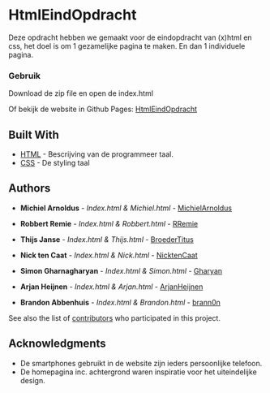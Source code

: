 # HtmlEindOpdracht
Deze opdracht hebben we gemaakt voor de eindopdracht van (x)html en css, het doel is om 1 gezamelijke pagina te maken. En dan 1 individuele pagina.

### Gebruik

Download de zip file en open de index.html

Of bekijk de website in Github Pages: [HtmlEindOpdracht](https://brann0n.github.io/HtmlEindOpdracht/)

## Built With

* [HTML](https://nl.wikipedia.org/wiki/HyperText_Markup_Language) - Bescrijving van de programmeer taal.
* [CSS](https://nl.wikipedia.org/wiki/Cascading_Style_Sheets) - De styling taal

## Authors

* **Michiel Arnoldus** - *Index.html & Michiel.html* - [MichielArnoldus](https://github.com/MichielArnoldus)

* **Robbert Remie** - *Index.html & Robbert.html* - [RRemie](https://github.com/RRemie)

* **Thijs Janse** - *Index.html & Thijs.html* - [BroederTitus](https://github.com/BroederTitus)

* **Nick ten Caat** - *Index.html & Nick.html* - [NicktenCaat](https://github.com/NicktenCaat)

* **Simon Gharnagharyan** - *Index.html & Simon.html* - [Gharyan](https://github.com/Gharyan)

* **Arjan Heijnen** - *Index.html & Arjan.html* - [ArjanHeijnen](https://github.com/ArjanHeijnen)

* **Brandon Abbenhuis** - *Index.html & Brandon.html* - [brann0n](https://github.com/brann0n)

See also the list of [contributors](https://github.com/brann0n/HtmlEindOpdracht/contributors) who participated in this project.

## Acknowledgments

* De smartphones gebruikt in de website zijn ieders persoonlijke telefoon.
* De homepagina inc. achtergrond waren inspiratie voor het uiteindelijke design.

